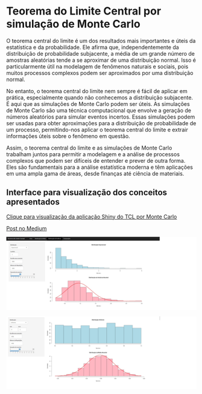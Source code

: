 # Teorema do Limite Central por simulação de Monte Carlo


O teorema central do limite é um dos resultados mais importantes e úteis da estatística e da probabilidade. Ele afirma que, independentemente da distribuição de probabilidade subjacente, a média de um grande número de amostras aleatórias tende a se aproximar de uma distribuição normal. Isso é particularmente útil na modelagem de fenômenos naturais e sociais, pois muitos processos complexos podem ser aproximados por uma distribuição normal.

No entanto, o teorema central do limite nem sempre é fácil de aplicar em prática, especialmente quando não conhecemos a distribuição subjacente. É aqui que as simulações de Monte Carlo podem ser úteis. As simulações de Monte Carlo são uma técnica computacional que envolve a geração de números aleatórios para simular eventos incertos. Essas simulações podem ser usadas para obter aproximações para a distribuição de probabilidade de um processo, permitindo-nos aplicar o teorema central do limite e extrair informações úteis sobre o fenômeno em questão.

Assim, o teorema central do limite e as simulações de Monte Carlo trabalham juntos para permitir a modelagem e a análise de processos complexos que podem ser difíceis de entender e prever de outra forma. Eles são fundamentais para a análise estatística moderna e têm aplicações em uma ampla gama de áreas, desde finanças até ciência de materiais.

## Interface para visualização dos conceitos apresentados
[Clique para visualização da aplicação Shiny do TCL por Monte Carlo](https://matheussalvess.shinyapps.io/deploy_tcl/)

[Post no Medium](https://medium.com/@matheuss_alvess/o-uso-de-simula%C3%A7%C3%A3o-de-monte-carlo-para-o-teorema-central-do-limite-885a93841ab5)

<p align="center">
  <img src="img/exp_ex.jpg"/>
</p>

<p align="center">
  <img src="img/uni_ex.jpg"/>
</p>



